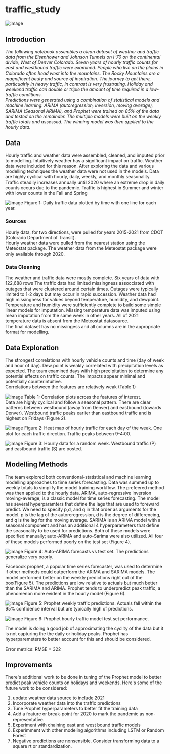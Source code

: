 # traffic_study

![image](https://user-images.githubusercontent.com/30851535/175295769-474a100b-8e3d-47a8-872d-a1cd5a7056cc.png)

## Introduction

*The following notebook assembles a clean dataset of weather and traffic data from the Eisenhower and Johnson Tunnels on I-70 on the continental divide, West of Denver Colorado.  Seven years of hourly traffic counts for east and westbound traffic were examined.  People who live on the plains in Colorado often head west into the mountains.  The Rocky Mountains are a magnificent beuty and source of inspiration.  The journey to get there, particualrly in heavy traffic, in contrast is very frustrating.  Holiday and weekend traffic can double or triple the amount of time required in a low-traffic conditions.  
Predictions were generated using a combination of  statistical models and machine learning.  ARIMA (autoregression, inversion, moving average), SARIMA (Seasonal ARIMA), and Prophet were trained on 85% of the data and tested on the remainder.  The multiple models were built on the weekly traffic totals and assessed.  The winning model was then applied to the hourly data.*


## Data
Hourly traffic and weather data were assembled, cleaned, and imputed prior to modelling.  Intuitively weather has a significant impact on traffic.  Weather data were included for this reason.  After exploring the data and various modelling techniques the weather data were not used in the models.  Data are highly cyclical with hourly, daily, weekly, and monthly seasonality.  Traffic steadily increases annually until 2020 where an extreme drop in daily counts occurs due to the pandemic.  Traffic is highest in Summer and winter with lower counts in the Fall and Spring

![image](https://user-images.githubusercontent.com/30851535/175449802-e4abb32d-333b-4805-95d8-7e5c5b371c22.png)
Figure 1: Daily traffic data plotted by time with one line for each year.
### Sources

Hourly data, for two directions, were pulled for years 2015-2021 from CDOT (Colorado Department of Transit).  
  Hourly weather data were pulled from the nearest station using the Meteostat package.  The weather data from the Meteostat package were only available  through 2020.


### Data Cleaning
The weather and traffic data were mostly complete.  Six years of data with 122,688 rows
The traffic data had limited missingness assocciated with outages that were clustered around certain times.  Outages were typically limited to 1-2 days but may occur in rapid succession.  Weather data had high missingness for values beyond temperature, humidity, and dewpoint.  Temperature and humidity were sufficiently complete to build some simple linear models for imputation.  Missing temperature data was imputed using mean imputation from the same week in other years.  All of 2021 temperature data is absent from the Meteostat datasource.  
The final dataset has no missingess and all columns are in the appropriate format for modelling. 

## Data Exploration
The strongest correlations with hourly vehicle counts and time (day of week and hour of day).  Dew point is weakly correlated with precipitation levels as expected.  The team examined days with high precipitation to determine any potential effects on traffic counts.  The impacts appear minimal and potentially counterintuitive.  
 Correlations between the features are relatively weak (Table 1)

![image](https://user-images.githubusercontent.com/30851535/175450083-6839381b-3119-4d8a-9ec6-76299b8f517c.png)
Table 1: Correlation plots across the features of interest.  
Data are highly cyclical and follow a seasonal pattern.  There are clear patterns between westbound (away from Denver) and eastbound (towards Denver).  Westbound traffic peaks earlier than eastbound traffic and is highest on Fridays (Figure 2).  

![image](https://user-images.githubusercontent.com/30851535/175527334-4cf1008a-ba3b-44ff-872a-53257abef8ff.png)
Figure 2: Heat map of hourly traffic for each day of the weak. One plot for each traffic direction.  Traffic peaks between 9-4:00.


![image](https://user-images.githubusercontent.com/30851535/175449936-e690cb38-178a-441b-aa7e-e6850774283b.png)
Figure 3: Hourly data for a random week. Westbound traffic (P) and eastbound traffic (S) are posted. 

## Modelling Methods
The team explored both conventional-statistical and machine learning modelling approaches to time series forecasting.  Data was summed up to weekly totals to simplify the model training workflow.  The prefeered method was then applied to the hourly data.
ARIMA, auto-regressive inversion moving-average, is a classic model for time series forecasting. The model has several hyperparamters that define the lags that are used to foreward predict. We need to specify p,d, and q in that order as arguments for the model. p is the lag of the autoreregression, d is the degree of differencing, and q is the lag for the moving average. 
SARIMA is an ARIMA model with a seasonal component and has an additional 4 hyperparameters that define the seasonality to be used for predictions.  Both of these models were specified manually; auto-ARIMA and auto-Sarima were also utilized.  All four of these models performed  poorly on the test set (Figure 4).

![image](https://user-images.githubusercontent.com/30851535/175533388-6ef621b8-442a-4e98-bf2f-5e8992b2223f.png)
Figure 4: Auto-ARIMA forecasts vs test set.  The predictions generalize very poorly.

Facebook prophet, a popular time series forecaster, was used to determine if other methods could outperform the ARIMA and SARIMA models.
The model performed better on the weekly predictions right out of the box(Figure 5).  The predictions are low relative to actuals but much better than the SARIMA and ARIMA.  Prophet tends to underpredict peak traffic, a phenomenon more evident in the hourly model (Figure 6).

![image](https://user-images.githubusercontent.com/30851535/175535920-0a538398-c401-4872-b803-9c03893435d2.png)
Figure 5: Prophet weekly traffic predictions.  Actuals fall within the 95% confidence interval but are typically high of predictions.


![image](https://user-images.githubusercontent.com/30851535/175536123-f22c60eb-f214-4764-973f-39487d18301a.png)
Figure 6: Prophet hourly traffic model test set performance. 

The model is doing a good job of approximating the cyclity of the data but it is not capturing the the daily or holiday peaks.  Prophet has hyperparemeters to better account for this and should be considered.

Error metrics:
RMSE = 322

## Improvements

There's additional work to be done in tuning of the Prophet model to better predict peak vehicle counts on holidays and weekends.
Here's some of the future work to be considered:

1) update weather data source to include 2021
2) Incorporate weather data into the traffic predictions
3) Tune Prophet hyperparameters to better fit the training data
4) Add a feature or break-point for 2020 to mark the pandemic as non-representative.
5) Experiment with chaining east and west bound traffic models
6) Experimment with other modeling algorithms including LSTM or Random Forest
7) Negative predictions are nonsensible. Consider transforming data to a square rt or standardization.


